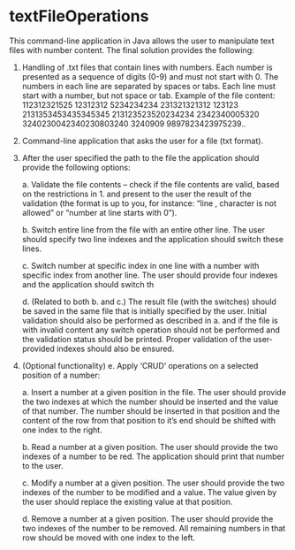 # textFileOperations

This command-line application in Java allows the user to manipulate text files with number content. The final solution provides the following:

1.	Handling of .txt files that contain lines with numbers. Each number is presented as a sequence of digits (0-9) and must not start with 0. 
The numbers in each line are separated by spaces or tabs. Each line must start with a number, but not space or tab.
Example of the file content: 112312321525 12312312 5234234234 
231321321312 123123 2131353453435345345 213123523520234234 2342340005320 3240230042340230803240 3240909 9897823423975239..

2.	Command-line application that asks the user for a file (txt format).

3.	After the user specified the path to the file the application should provide the following options:

    a. Validate the file contents – check if the file contents are valid, based on the restrictions in 1. and present to the user the result of 
    the validation (the format is up to you, for instance: “line , character is not allowed” or “number at line starts with 0”).

    b. Switch entire line from the file with an entire other line. The user should specify two line indexes and the application should switch these lines.

    c. Switch number at specific index in one line with a number with specific index from another line. The user should provide four indexes and the application 
    should switch th

    d. (Related to both b. and c.) The result file (with the switches) should be saved in the same file that is initially specified by the user. 
    Initial validation should also be performed as described in a. and if the file is with invalid content any switch operation should not be performed and 
    the validation status should be printed. Proper validation of the user-provided indexes should also be ensured.

4.	(Optional functionality) e. Apply ‘CRUD’ operations on a selected position of a number:

    a.	Insert a number at a given position in the file. The user should provide the two indexes at which the number should be inserted and the value of that number. 
    The number should be inserted in that position and the content of the row from that position to it’s end should be shifted with one index to the right.

    b.	Read a number at a given position. The user should provide the two indexes of a number to be red. The application should print that number to the user.

    c.	Modify a number at a given position. The user should provide the two indexes of the number to be modified and a value. The value given by the user should               replace the existing value at that position.

    d.	Remove a number at a given position. The user should provide the two indexes of the number to be removed. All remaining numbers in that row should be moved 
    with one index to the left.

